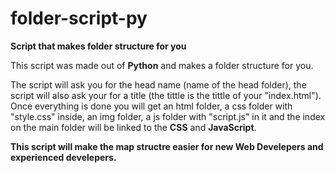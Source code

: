 # folder-script-py
 **Script that makes folder structure for you**

 This script was made out of **Python** and makes a folder structure for you. 
 
 The script will ask you for the head name (name of the head folder), the script will also ask your for a title (the tittle is the tittle of your "index.html").
 Once everything is done you will get an html folder, a css folder with "style.css" inside, an img folder, a js folder with "script.js" in it and the index on the main folder will be linked to the **CSS** and **JavaScript**.

 **This script will make the map structre easier for new Web Develepers and experienced develepers.**


